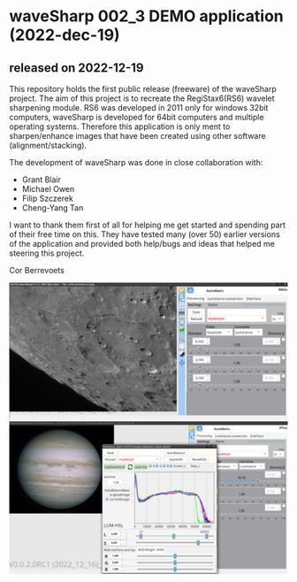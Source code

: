 # waveSharp 002_3 DEMO application (2022-dec-19)
## released on 2022-12-19
This repository holds the first public release (freeware) of the waveSharp project.  The aim of this project is to recreate the RegiStax6(RS6) wavelet sharpening module.  RS6 was developed in 2011 only for windows 32bit computers, waveSharp is developed for 64bit computers and multiple operating systems. Therefore this application is only ment to sharpen/enhance images that have been created using other software (alignment/stacking). 

The development of waveSharp was done in close collaboration with:
- Grant Blair
- Michael Owen
- Filip Szczerek
- Cheng-Yang Tan

I want to thank them first of all for helping me get started and spending part of their free time on this. They have tested many (over 50) earlier versions of the application and provided both help/bugs and ideas that helped me steering this project. 

Cor Berrevoets 

![](images/Screenshot%20at%202022-12-17%2009-03-24.png?raw=true)
![](images/Screenshot%20at%202022-12-17%2009-31-35.png?raw=true)

